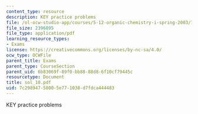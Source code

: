 ```yaml
---
content_type: resource
description: KEY practice problems
file: /ol-ocw-studio-app/courses/5-12-organic-chemistry-i-spring-2003/7c29894758005e771038d7fdca444483_sol_10.pdf
file_size: 2396895
file_type: application/pdf
learning_resource_types:
- Exams
license: https://creativecommons.org/licenses/by-nc-sa/4.0/
ocw_type: OCWFile
parent_title: Exams
parent_type: CourseSection
parent_uid: 6b83069f-89f0-bb88-88d8-6f10cf79445c
resourcetype: Document
title: sol_10.pdf
uid: 7c298947-5800-5e77-1038-d7fdca444483
---
```

KEY practice problems